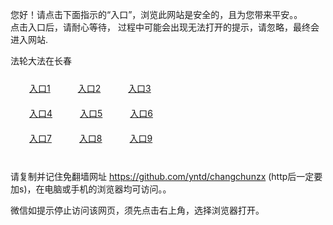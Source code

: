 您好！请点击下面指示的“入口”，浏览此网站是安全的，且为您带来平安。。 <br/>
点击入口后，请耐心等待， 过程中可能会出现无法打开的提示，请忽略，最终会进入网站. </br>

法轮大法在长春<br/>
<div style="padding:10px"><a style="margin:20px" target="_blank" href="https://d32qcmacsm1ot.cloudfront.net/2Qpsp?futwx" id="ccLink1" rel="nofollow">入口1</a> <a target="_blank" style="margin:20px" href="https://d1nn6xfdwkgsfs.cloudfront.net/2Qpsp?tltcjokf" id="ccLink2" rel="nofollow">入口2</a> <a style="margin:20px" target="_blank" href="https://d1d3lf7a4x13x5.cloudfront.net/2Qpsp?gnlvc" id="ccLink3" rel="nofollow">入口3</a></div>

<div style="padding:10px" ><a style="margin:20px" target="_blank" href="https://d32qcmacsm1ot.cloudfront.net/2Qpsp?futwx" id="ccLink4" rel="nofollow">入口4</a> <a style="margin:20px" href="https://d1nn6xfdwkgsfs.cloudfront.net/2Qpsp?tltcjokf" target="_blank" id="ccLink5" rel="nofollow">入口5</a> <a style="margin:20px" href="https://d1d3lf7a4x13x5.cloudfront.net/2Qpsp?gnlvc" target="_blank" id="ccLink6" rel="nofollow">入口6</a></div>

<div style="padding:10px"><a style="margin:20px" target="_blank" href="https://d32qcmacsm1ot.cloudfront.net/2Qpsp?futwx" id="ccLink7" rel="nofollow">入口7</a> <a style="margin:20px" href="https://d1nn6xfdwkgsfs.cloudfront.net/2Qpsp?tltcjokf" target="_blank" id="ccLink8" rel="nofollow">入口8</a> <a style="margin:20px" target="_blank" href="https://d1d3lf7a4x13x5.cloudfront.net/2Qpsp?gnlvc" id="ccLink9" rel="nofollow">入口9</a></div>

<br/>



请复制并记住免翻墙网址 https://github.com/yntd/changchunzx (http后一定要加s)，在电脑或手机的浏览器均可访问。。<br/>

微信如提示停止访问该网页，须先点击右上角，选择浏览器打开。

